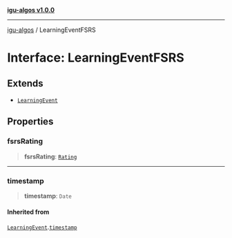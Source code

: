 [**igu-algos v1.0.0**](../README.md)

***

[igu-algos](../README.md) / LearningEventFSRS

# Interface: LearningEventFSRS

## Extends

- [`LearningEvent`](LearningEvent.md)

## Properties

### fsrsRating

> **fsrsRating**: [`Rating`](../enumerations/Rating.md)

***

### timestamp

> **timestamp**: `Date`

#### Inherited from

[`LearningEvent`](LearningEvent.md).[`timestamp`](LearningEvent.md#timestamp)
